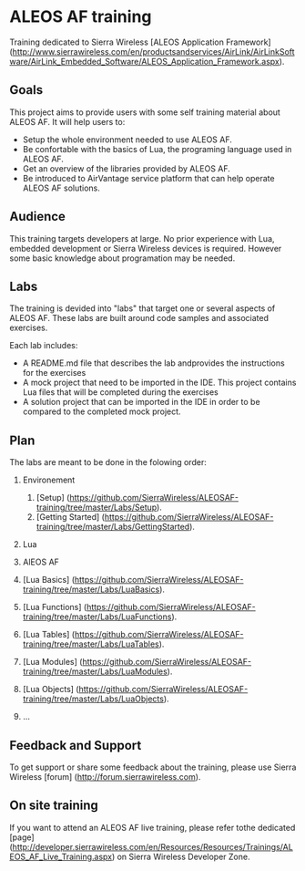 ALEOS AF training
===============================================================================

Training dedicated to Sierra Wireless [ALEOS Application Framework] (http://www.sierrawireless.com/en/productsandservices/AirLink/AirLinkSoftware/AirLink_Embedded_Software/ALEOS_Application_Framework.aspx).

Goals
-------------------------------------------------------------------------------

This project aims to provide users with some self training material 
about ALEOS AF. It will help users to:

* Setup the whole environment needed to use ALEOS AF.
* Be confortable with the basics of Lua, the programing language used 
  in ALEOS AF.
* Get an overview of the libraries provided by ALEOS AF.
* Be introduced to AirVantage service platform that can help operate 
  ALEOS AF solutions.

Audience
-------------------------------------------------------------------------------

This training targets developers at large. No prior experience with Lua, 
embedded development or Sierra Wireless devices is required. 
However some basic knowledge about programation may be needed.

Labs
-------------------------------------------------------------------------------

The training is devided into "labs" that target one or several aspects 
of ALEOS AF. These labs are built around code samples and associated exercises. 

Each lab includes:

* A README.md file that describes the lab andprovides the instructions 
  for the exercises
* A mock project that need to be imported in the IDE. This project contains 
  Lua files that will be completed during the exercises
* A solution project that can be imported in the IDE in order to be compared
  to the completed mock project.

Plan
-------------------------------------------------------------------------------

The labs are meant to be done in the folowing order:

1. Environement
   1. [Setup] (https://github.com/SierraWireless/ALEOSAF-training/tree/master/Labs/Setup).
   2. [Getting Started] (https://github.com/SierraWireless/ALEOSAF-training/tree/master/Labs/GettingStarted).
2. Lua

3. AlEOS AF


3. [Lua Basics] (https://github.com/SierraWireless/ALEOSAF-training/tree/master/Labs/LuaBasics).
4. [Lua Functions] (https://github.com/SierraWireless/ALEOSAF-training/tree/master/Labs/LuaFunctions).
5. [Lua Tables] (https://github.com/SierraWireless/ALEOSAF-training/tree/master/Labs/LuaTables).
6. [Lua Modules] (https://github.com/SierraWireless/ALEOSAF-training/tree/master/Labs/LuaModules).
7. [Lua Objects] (https://github.com/SierraWireless/ALEOSAF-training/tree/master/Labs/LuaObjects).
8. ...

Feedback and Support
-------------------------------------------------------------------------------

To get support or share some feedback about the training, 
please use Sierra Wireless [forum] (http://forum.sierrawireless.com).

On site training
-------------------------------------------------------------------------------

If you want to attend an ALEOS AF live training, please refer tothe dedicated 
[page] (http://developer.sierrawireless.com/en/Resources/Resources/Trainings/ALEOS_AF_Live_Training.aspx) 
on Sierra Wireless Developer Zone.